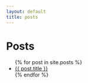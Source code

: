 ```yaml
---
layout: default
title: posts
---
```

<h1 class="title">Posts</h1>

<ul class="posts">
  {% for post in site.posts %}
    <li class="post-li">
      <a href="{{ post.url }}">{{ post.title }}</a>
    </li>
  {% endfor %}
</ul>
